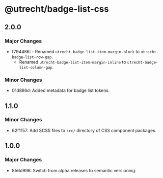 # @utrecht/badge-list-css

## 2.0.0

### Major Changes

- f794486: - Renamed `utrecht-badge-list-item-margin-block` to `utrecht-badge-list-row-gap`.
  - Renamed `utrecht-badge-list-item-margin-inline` to `utrecht-badge-list-column-gap`.

### Minor Changes

- 01d896d: Added metadata for badge list tokens.

## 1.1.0

### Minor Changes

- 62f1157: Add SCSS files to `src/` directory of CSS component packages.

## 1.0.0

### Major Changes

- 856d996: Switch from alpha releases to semantic versioning.
